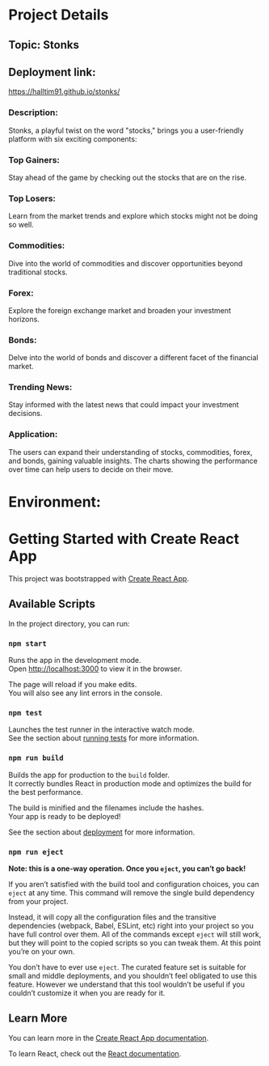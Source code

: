 # Project Details
## Topic: Stonks
## Deployment link: 
https://halltim91.github.io/stonks/

### Description: 
Stonks, a playful twist on the word "stocks," brings you a user-friendly platform with six exciting components:

### Top Gainers: 
Stay ahead of the game by checking out the stocks that are on the rise.

### Top Losers: 
Learn from the market trends and explore which stocks might not be doing so well.

### Commodities: 
Dive into the world of commodities and discover opportunities beyond traditional stocks.

### Forex: 
Explore the foreign exchange market and broaden your investment horizons.

### Bonds: 
Delve into the world of bonds and discover a different facet of the financial market.

### Trending News: 
Stay informed with the latest news that could impact your investment decisions.

### Application: 
The users can expand their understanding of stocks, commodities, forex, and bonds, gaining valuable insights.
The charts showing the performance over time can help users to decide on their move.







# Environment:

# Getting Started with Create React App

This project was bootstrapped with [Create React App](https://github.com/facebook/create-react-app).

## Available Scripts

In the project directory, you can run:

### `npm start`

Runs the app in the development mode.\
Open [http://localhost:3000](http://localhost:3000) to view it in the browser.

The page will reload if you make edits.\
You will also see any lint errors in the console.

### `npm test`

Launches the test runner in the interactive watch mode.\
See the section about [running tests](https://facebook.github.io/create-react-app/docs/running-tests) for more information.

### `npm run build`

Builds the app for production to the `build` folder.\
It correctly bundles React in production mode and optimizes the build for the best performance.

The build is minified and the filenames include the hashes.\
Your app is ready to be deployed!

See the section about [deployment](https://facebook.github.io/create-react-app/docs/deployment) for more information.

### `npm run eject`

**Note: this is a one-way operation. Once you `eject`, you can’t go back!**

If you aren’t satisfied with the build tool and configuration choices, you can `eject` at any time. This command will remove the single build dependency from your project.

Instead, it will copy all the configuration files and the transitive dependencies (webpack, Babel, ESLint, etc) right into your project so you have full control over them. All of the commands except `eject` will still work, but they will point to the copied scripts so you can tweak them. At this point you’re on your own.

You don’t have to ever use `eject`. The curated feature set is suitable for small and middle deployments, and you shouldn’t feel obligated to use this feature. However we understand that this tool wouldn’t be useful if you couldn’t customize it when you are ready for it.

## Learn More

You can learn more in the [Create React App documentation](https://facebook.github.io/create-react-app/docs/getting-started).

To learn React, check out the [React documentation](https://reactjs.org/).
